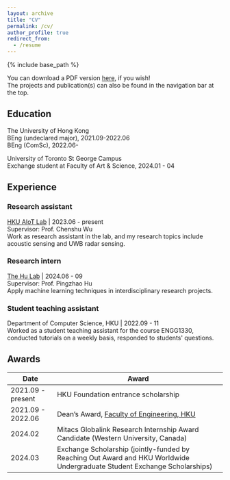 ```yaml
---
layout: archive
title: "CV"
permalink: /cv/
author_profile: true
redirect_from:
  - /resume
---
```


{% include base_path %}

You can download a PDF version [here](/files/YUEMIN_YU_CV.pdf), if you wish!  
The projects and publication(s) can also be found in the navigation bar at the top.

## Education

The University of Hong Kong  
BEng (undeclared major), 2021.09-2022.06  
BEng (ComSc), 2022.06-  

University of Toronto St George Campus  
Exchange student at Faculty of Art & Science, 2024.01 - 04

## Experience

### Research assistant

[HKU AIoT Lab](https://aiot.hku.hk/) | 2023.06 -  present  
Supervisor: Prof. Chenshu Wu  
Work as research assistant in the lab, and my research topics include acoustic sensing and UWB radar sensing.

### Research intern

[The Hu Lab](https://phulab.org) | 2024.06 -  09  
Supervisor: Prof. Pingzhao Hu  
Apply machine learning techniques in interdisciplinary research projects.

### Student teaching assistant

Department of Computer Science, HKU | 2022.09 - 11  
Worked as a student teaching assistant for the course ENGG1330, conducted tutorials on a weekly basis, responded to students' questions.

## Awards

| Date                  | Award                                                                 |
|-----------------------|-----------------------------------------------------------------------|
| 2021.09 - present     | HKU Foundation entrance scholarship                                   |
| 2021.09 - 2022.06     | Dean’s Award, [Faculty of Engineering, HKU](https://engg.hku.hk)      |
| 2024.02               | Mitacs Globalink Research Internship Award Candidate (Western University, Canada) |
| 2024.03               | Exchange Scholarship (jointly-funded by Reaching Out Award and HKU Worldwide Undergraduate Student Exchange Scholarships) |
